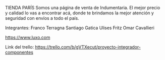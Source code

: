 TIENDA PARÍS
 Somos una página de venta de Indumentaria. El mejor precio y calidad lo vas a encontrar acá, donde te brindamos la mejor atención y seguridad con envíos a todo el país.

Integrantes:
 Franco Terragna
 Santiago Gatica
 Ulises Fritz
 Omar Cavallieri

https://www.luxo.com

Link del trello: https://trello.com/b/gVTXecut/proyecto-integrador-componentes 
